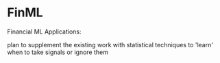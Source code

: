 # FinML
<bold>Financial ML Applications:</bold>

plan to supplement the existing work with statistical techniques to 'learn' when to take signals or ignore them
